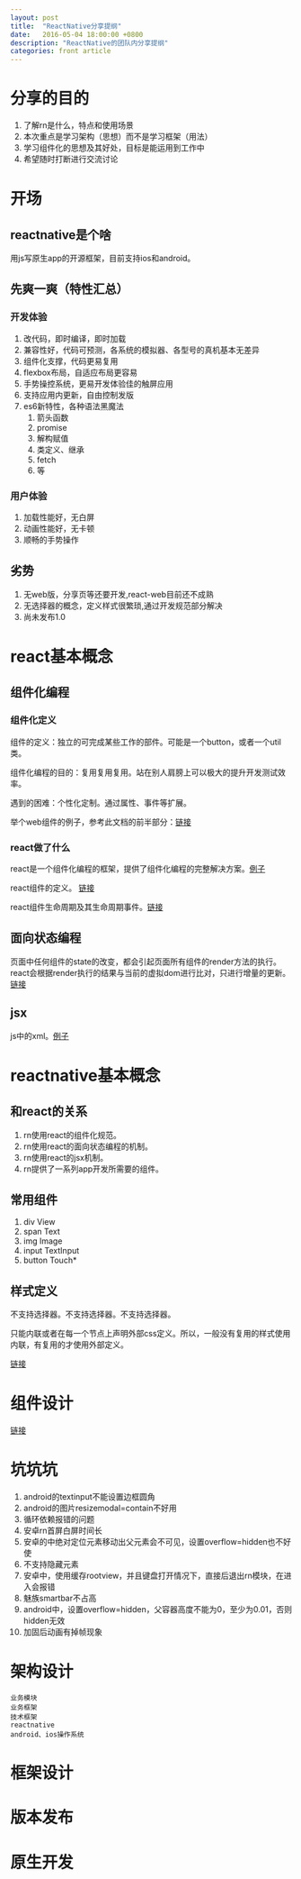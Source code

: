 ```yaml
---
layout: post
title:  "ReactNative分享提纲"
date:   2016-05-04 18:00:00 +0800
description: "ReactNative的团队内分享提纲"
categories: front article
---
```


# 分享的目的

1. 了解rn是什么，特点和使用场景
2. 本次重点是学习架构（思想）而不是学习框架（用法）
3. 学习组件化的思想及其好处，目标是能运用到工作中
4. 希望随时打断进行交流讨论

# 开场

## reactnative是个啥

用js写原生app的开源框架，目前支持ios和android。

## 先爽一爽（特性汇总）

### 开发体验
	
1. 改代码，即时编译，即时加载
1. 兼容性好，代码可预测，各系统的模拟器、各型号的真机基本无差异
1. 组件化支撑，代码更易复用
1. flexbox布局，自适应布局更容易
1. 手势操控系统，更易开发体验佳的触屏应用
1. 支持应用内更新，自由控制发版
1. es6新特性，各种语法黑魔法
	1. 箭头函数
	1. promise
	1. 解构赋值
	1. 类定义、继承
	1. fetch
	2. 等

### 用户体验
1. 加载性能好，无白屏
2. 动画性能好，无卡顿
2. 顺畅的手势操作

## 劣势
1. 无web版，分享页等还要开发,react-web目前还不成熟
1. 无选择器的概念，定义样式很繁琐,通过开发规范部分解决
1. 尚未发布1.0

# react基本概念

## 组件化编程

### 组件化定义
组件的定义：独立的可完成某些工作的部件。可能是一个button，或者一个util类。

组件化编程的目的：复用复用复用。站在别人肩膀上可以极大的提升开发测试效率。

遇到的困难：个性化定制。通过属性、事件等扩展。

举个web组件的例子，参考此文档的前半部分：[链接](https://github.com/cnsnake11/blog/blob/master/ReactNative%E5%BC%80%E5%8F%91%E6%8C%87%E5%AF%BC/ReactNative%E7%BB%84%E4%BB%B6%E7%8A%B6%E6%80%81%E8%AE%BE%E8%AE%A1%E6%80%9D%E8%80%83.md)

### react做了什么

react是一个组件化编程的框架，提供了组件化编程的完整解决方案。[例子](http://facebook.github.io/react/)

react组件的定义。 [链接](http://facebook.github.io/react/docs/component-specs.html)

react组件生命周期及其生命周期事件。[链接](http://facebook.github.io/react/docs/component-specs.html#lifecycle-methods)

## 面向状态编程

页面中任何组件的state的改变，都会引起页面所有组件的render方法的执行。react会根据render执行的结果与当前的虚拟dom进行比对，只进行增量的更新。[链接](https://github.com/cnsnake11/blog/blob/master/ReactNative%E5%BC%80%E5%8F%91%E6%8C%87%E5%AF%BC/ReactNative%E7%BB%84%E4%BB%B6%E7%8A%B6%E6%80%81%E8%AE%BE%E8%AE%A1%E6%80%9D%E8%80%83.md#rn设计思路)

## jsx
js中的xml。[例子](http://facebook.github.io/react/)

# reactnative基本概念

## 和react的关系

1. rn使用react的组件化规范。
2. rn使用react的面向状态编程的机制。
3. rn使用react的jsx机制。
4. rn提供了一系列app开发所需要的组件。

## 常用组件
1. div View
2. span Text
3. img Image
4. input TextInput
5. button Touch*

## 样式定义
不支持选择器。不支持选择器。不支持选择器。

只能内联或者在每一个节点上声明外部css定义。所以，一般没有复用的样式使用内联，有复用的才使用外部定义。

[链接](http://reactnative.cn/docs/0.24/style.html#content)

# 组件设计
[链接](https://github.com/cnsnake11/blog/blob/master/ReactNative%E5%BC%80%E5%8F%91%E6%8C%87%E5%AF%BC/ReactNative%E7%9A%84%E6%9E%B6%E6%9E%84%E8%AE%BE%E8%AE%A1.md)


# 坑坑坑

1. android的textinput不能设置边框圆角
1. android的图片resizemodal=contain不好用
1. 循环依赖报错的问题
1. 安卓rn首屏白屏时间长
1. 安卓的中绝对定位元素移动出父元素会不可见，设置overflow=hidden也不好使
1. 不支持隐藏元素
1. 安卓中，使用缓存rootview，并且键盘打开情况下，直接后退出rn模块，在进入会报错
1. 魅族smartbar不占高
1. android中，设置overflow=hidden，父容器高度不能为0，至少为0.01，否则hidden无效
1. 加固后动画有掉帧现象


# 架构设计
```
业务模块
业务框架
技术框架
reactnative
android、ios操作系统
```


# 框架设计

# 版本发布

# 原生开发


